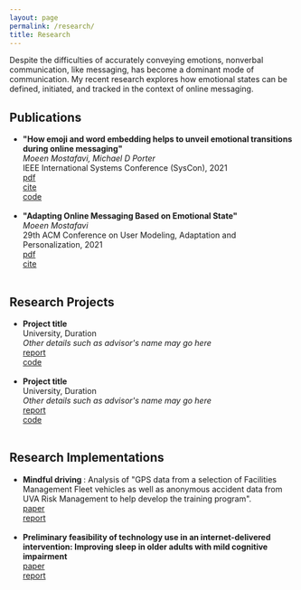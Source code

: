 ```yaml
---
layout: page
permalink: /research/
title: Research
---
```


Despite the difficulties of accurately conveying emotions, nonverbal communication, like messaging, has become a dominant mode of communication. My recent research explores how emotional states can be defined, initiated, and tracked in the context of online messaging.

<h2>Publications</h2>
<ul>
	<li>
		<b>"How emoji and word embedding helps to unveil emotional transitions during online messaging"</b><br>
		<i>Moeen Mostafavi, Michael D Porter </i><br>
		  IEEE International Systems Conference (SysCon), 2021<br>
		<a href="https://arxiv.org/ftp/arxiv/papers/2104/2104.11032.pdf"><div class="color-button">pdf</div></a><a href="https://ieeexplore.ieee.org/document/9447137"><div class="color-button">cite</div></a><a href="https://github.com/moeenm/emojis_unveil_emotions"><div class="color-button">code</div></a>
	</li><br>
	<li>
		<b>"Adapting Online Messaging Based on Emotional State"</b><br>
		<i>Moeen Mostafavi</i><br>
		 29th ACM Conference on User Modeling, Adaptation and Personalization, 2021<br>
		<a href="https://dl.acm.org/doi/pdf/10.1145/3450613.3459661"><div class="color-button">pdf</div></a><a href="https://dl.acm.org/doi/10.1145/3450613.3459661"><div class="color-button">cite</div></a>
	</li><br>
</ul>

<h2>Research Projects</h2>
<ul>
	<li>
		<b>Project title</b><br>
		University, Duration<br>
		<i>Other details such as advisor's name may go here</i><br>
		<a href=""><div class="color-button">report</div></a><a href=""><div class="color-button">code</div></a>
	</li><br>
	<li>
		<b>Project title</b><br>
		University, Duration<br>
		<i>Other details such as advisor's name may go here</i><br>
		<a href=""><div class="color-button">report</div></a><a href=""><div class="color-button">code</div></a>
	</li><br>
</ul>

<h2>Research Implementations</h2>
<ul>
	<li>
		<b>Mindful driving </b>: Analysis of "GPS data from a selection of Facilities Management Fleet vehicles as well as anonymous accident data from UVA Risk Management to help develop the training program".<br>
		<a href="https://ieeexplore.ieee.org/stamp/stamp.jsp?arnumber=9483746"><div class="color-button">paper</div></a><a href="https://www.fm.virginia.edu/about/news/mindful-driving.html"><div class="color-button">report</div></a>
	</li><br>
	<li>
		<b>Preliminary feasibility of technology use in an internet-delivered intervention: Improving sleep in older adults with mild cognitive impairment </b> <br>
		<a href="https://alz-journals.onlinelibrary.wiley.com/doi/epdf/10.1002/alz.038831"><div class="color-button">paper</div></a><a href="https://alz-journals.onlinelibrary.wiley.com/doi/abs/10.1002/alz.038831"><div class="color-button">report</div></a>
	</li><br>
</ul>
